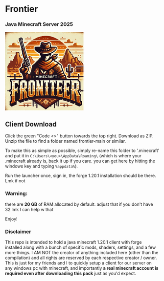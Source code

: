 # Frontier
### Java Minecraft Server 2025
![logo](./0A_frontier_misc/img/icon.png)
   
## Client Download
Click the green "Code <>" button towards the top right. Download as ZIP. Unzip the file to find a folder named frontier-main or similar.    
    
To make this as simple as possible, simply re-name this folder to '.minecraft' and put it in `C:\Users\<you>\AppData\Roaming\` (which is where your .minecraft already is, back it up if you care. you can get here by hitting the windows key and typing `%appdata%`).

Run the launcher once, sign in, the forge 1.20.1 installation should be there. Lmk if not

### Warning:
there are **20 GB** of RAM allocated by default. adjust that if you don't have 32 lmk I can help w that

Enjoy!

### Disclaimer
This repo is intended to hold a java minecraft 1.20.1 client with forge installed along with a bunch of specific mods, shaders, settings, and a few more things. I AM NOT the creator of anything included here (other than the compilation) and all rights are reserved by each respective creator / owner. This is just for my friends and I to quickly setup a client for our server on any windows pc with minecraft, and importantly **a real minecraft account is required even after downloading this pack** just as you'd expect.
